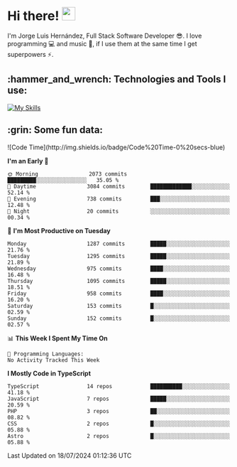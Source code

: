 <h1 align="left">
 <abc>
  <br>Hi there! <img src="https://user-images.githubusercontent.com/42378118/110234147-e3259600-7f4e-11eb-95be-0c4047144dea.gif" width="30"><br>
 </abc>
</h1>

I'm Jorge Luis Hernández, Full Stack Software Developer :sunglasses:. I love programming :computer: and music :musical_score:, if I use them at the same time I get superpowers :zap:. 


<h2 align="left">:hammer_and_wrench: Technologies and Tools I use:</h2>

[![My Skills](https://skillicons.dev/icons?i=js,ts,html,css,py,vue,react,next,nest,postgres,mysql)](https://skillicons.dev)

<h2 align="left">:grin: Some fun data:</h2>
<!--START_SECTION:waka-->
![Code Time](http://img.shields.io/badge/Code%20Time-0%20secs-blue)

**I'm an Early 🐤** 

```text
🌞 Morning                2073 commits        █████████░░░░░░░░░░░░░░░░   35.05 % 
🌆 Daytime                3084 commits        █████████████░░░░░░░░░░░░   52.14 % 
🌃 Evening                738 commits         ███░░░░░░░░░░░░░░░░░░░░░░   12.48 % 
🌙 Night                  20 commits          ░░░░░░░░░░░░░░░░░░░░░░░░░   00.34 % 
```
📅 **I'm Most Productive on Tuesday** 

```text
Monday                   1287 commits        █████░░░░░░░░░░░░░░░░░░░░   21.76 % 
Tuesday                  1295 commits        █████░░░░░░░░░░░░░░░░░░░░   21.89 % 
Wednesday                975 commits         ████░░░░░░░░░░░░░░░░░░░░░   16.48 % 
Thursday                 1095 commits        █████░░░░░░░░░░░░░░░░░░░░   18.51 % 
Friday                   958 commits         ████░░░░░░░░░░░░░░░░░░░░░   16.20 % 
Saturday                 153 commits         █░░░░░░░░░░░░░░░░░░░░░░░░   02.59 % 
Sunday                   152 commits         █░░░░░░░░░░░░░░░░░░░░░░░░   02.57 % 
```


📊 **This Week I Spent My Time On** 

```text
💬 Programming Languages: 
No Activity Tracked This Week
```

**I Mostly Code in TypeScript** 

```text
TypeScript               14 repos            ██████████░░░░░░░░░░░░░░░   41.18 % 
JavaScript               7 repos             █████░░░░░░░░░░░░░░░░░░░░   20.59 % 
PHP                      3 repos             ██░░░░░░░░░░░░░░░░░░░░░░░   08.82 % 
CSS                      2 repos             █░░░░░░░░░░░░░░░░░░░░░░░░   05.88 % 
Astro                    2 repos             █░░░░░░░░░░░░░░░░░░░░░░░░   05.88 % 
```




 Last Updated on 18/07/2024 01:12:36 UTC
<!--END_SECTION:waka-->
